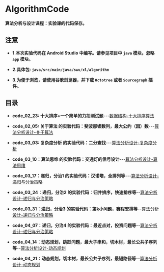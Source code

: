 # AlgorithmCode

**算法分析与设计课程：实验课的代码保存。**

## 注意

- **1.本次实验代码在 Android Studio 中编写。请参见项目中 `java` 模块，忽略 `app` 模块。**

- **2.具体包: `java/src/main/java/swu/xl/algorithm`**

- **3.为便于浏览，请使用谷歌浏览器，并下载 `Octotree` 或者 `Sourcegraph` 插件。**

## 目录

- **code_02_23: 十大排序+一个简单的力扣测试题**---[数据结构-十大排序算法](https://fanandjiu.com/%E6%95%B0%E6%8D%AE%E7%BB%93%E6%9E%84-%E5%85%AB%E5%A4%A7%E6%8E%92%E5%BA%8F/)

- **code_02_05: 关于算法 的实验代码：斐波那锲数列，最大公约（因）数**---[算法分析设计-关于算法](https://fanandjiu.com/%E7%AE%97%E6%B3%95%E5%88%86%E6%9E%90%E8%AE%BE%E8%AE%A1-%E5%85%B3%E4%BA%8E%E7%AE%97%E6%B3%95/)

- **code_03_03: 复杂度分析 的实验代码：二分查找**---[算法分析设计-复杂度分析](https://fanandjiu.com/%E7%AE%97%E6%B3%95%E5%88%86%E6%9E%90%E8%AE%BE%E8%AE%A1-%E5%A4%8D%E6%9D%82%E5%BA%A6%E5%88%86%E6%9E%90/)

- **code_03_10：算法思维 的实验代码：交通灯的信号设计**---[算法分析设计-算法思维](https://fanandjiu.com/%E7%AE%97%E6%B3%95%E5%88%86%E6%9E%90%E8%AE%BE%E8%AE%A1-%E7%AE%97%E6%B3%95%E6%80%9D%E7%BB%B4/)

- **code_03_17：递归，分治1 的实验代码：汉诺塔，全排列等**---[算法分析设计-递归与分治策略](https://fanandjiu.com/%E7%AE%97%E6%B3%95%E5%88%86%E6%9E%90%E8%AE%BE%E8%AE%A1-%E9%80%92%E5%BD%92%EF%BC%8C%E5%88%86%E6%B2%BB/)

- **code_03_24：递归，分治2 的实验代码：归并排序，快速排序等**--[算法分析设计-递归与分治策略](https://fanandjiu.com/%E7%AE%97%E6%B3%95%E5%88%86%E6%9E%90%E8%AE%BE%E8%AE%A1-%E9%80%92%E5%BD%92%EF%BC%8C%E5%88%86%E6%B2%BB/)

- **code_03_31：递归，分治3 的实验代码：第k小问题，赛程安排等**--[算法分析设计-递归与分治策略](https://fanandjiu.com/%E7%AE%97%E6%B3%95%E5%88%86%E6%9E%90%E8%AE%BE%E8%AE%A1-%E9%80%92%E5%BD%92%EF%BC%8C%E5%88%86%E6%B2%BB/)

- **code_04_07：递归，分治4 的实验代码：最近点对，投资问题等**--[算法分析设计-递归与分治策略](https://fanandjiu.com/%E7%AE%97%E6%B3%95%E5%88%86%E6%9E%90%E8%AE%BE%E8%AE%A1-%E9%80%92%E5%BD%92%EF%BC%8C%E5%88%86%E6%B2%BB/)

- **code_04_14：动态规划，跳跃问题，最大子串和，切木材，最长公共子序列等**--[算法分析设计-动态规划](https://fanandjiu.com/%E7%AE%97%E6%B3%95%E5%88%86%E6%9E%90%E8%AE%BE%E8%AE%A1-%E5%8A%A8%E6%80%81%E8%A7%84%E5%88%92/#more)

- **code_04_21：动态规划，切木材，最长公共子序列，最短路径等**--[算法分析设计-动态规划](https://fanandjiu.com/%E7%AE%97%E6%B3%95%E5%88%86%E6%9E%90%E8%AE%BE%E8%AE%A1-%E5%8A%A8%E6%80%81%E8%A7%84%E5%88%92/#more)
